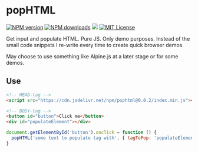 # popHTML

[![NPM version][npm-version-image]][npm-url]
[![NPM downloads][npm-downloads-image]][npm-url]
[![](https://data.jsdelivr.com/v1/package/npm/pophtml/badge?style=rounded)](https://www.jsdelivr.com/package/npm/pophtml)
[![MIT License][license-image]][license-url]

Get input and populate HTML. Pure JS. Only demo purposes. Instead of the small code snippets I re-write every time to create quick browser demos.

May choose to use something like Alpine.js at a later stage or for some demos.

## Use

```HTML
<!-- HEAD-tag -->
<script src="https://cdn.jsdelivr.net/npm/pophtml@0.0.2/index.min.js"></script>

<!-- BODY-tag -->
<button id="button">Click me</button>
<div id="populateElement"></div>
```

```javaScript
document.getElementById('button').onclick = function () {
  popHTML('some text to populate tag with', { tagToPop: 'populateElement', tagToPopWith: 'div', append: true })
}
```

[license-image]: http://img.shields.io/badge/license-MIT-blue.svg?style=rounded
[license-url]: LICENSE
[npm-url]: https://npmjs.org/package/pophtml
[npm-version-image]: https://img.shields.io/npm/v/pophtml.svg?style=rounded
[npm-downloads-image]: https://img.shields.io/npm/dm/pophtml.svg?style=rounded
